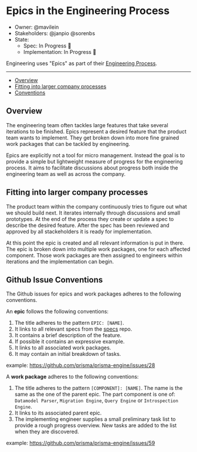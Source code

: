 # Epics in the Engineering Process

- Owner: @mavilein
- Stakeholders: @janpio @sorenbs
- State: 
  - Spec: In Progress 🚧
  - Implementation: In Progress 🚧

Engineering uses "Epics" as part of their [Engineering Process](TODO).

---

<!-- START doctoc generated TOC please keep comment here to allow auto update -->
<!-- DON'T EDIT THIS SECTION, INSTEAD RE-RUN doctoc TO UPDATE -->


- [Overview](#overview)
- [Fitting into larger company processes](#fitting-into-larger-company-processes)
- [Conventions](#conventions)

<!-- END doctoc generated TOC please keep comment here to allow auto update -->

## Overview

The engineering team often tackles large features that take several iterations to be finished. Epics represent a desired feature that the product team wants to implement. They get broken down into more fine grained work packages that can be tackled by engineering.

Epics are explicitly not a tool for micro management. Instead the goal is to provide a simple but lightweight measure of progress for the engineering process. It aims to facilitate discussions about progress both inside the engineering team as well as across the company. 

## Fitting into larger company processes

The product team within the company continuously tries to figure out what we should build next. It iterates internally through discussions and small prototypes. At the end of the process they create or update a spec to describe the desired feature. After the spec has been reviewed and approved by all stackeholders it is ready for implementation.

At this point the epic is created and all relevant information is put in there. The epic is broken down into multiple work packages, one for each affected component.  Those work packages are then assigned to engineers within iterations and the implementation can begin.

## Github Issue Conventions

The Github issues for epics and work packages adheres to the following conventions.

An **epic** follows the following conventions:
1. The title adheres to the pattern `EPIC: [NAME]`.
1. It links to all relevant specs from the [specs](https://github.com/prisma/specs/) repo.
1. It contains a brief description of the feature.
1. If possible it contains an expressive example.
1. It links to all associated work packages.
1. It may contain an initial breakdown of tasks.

example: https://github.com/prisma/prisma-engine/issues/28

A **work package** adheres to the following conventions:
1. The title adheres to the pattern `[COMPONENT]: [NAME]`. The name is the same as the one of the parent epic. The part component is one of: `Datamodel Parser`, `Migration Engine`, `Query Engine` or `Introspection Engine`.
1. It links to its associated parent epic.
1. The implementing engineer supplies a small preliminary task list to provide a rough progress overview. New tasks are added to the list when they are discovered.

example: https://github.com/prisma/prisma-engine/issues/59
